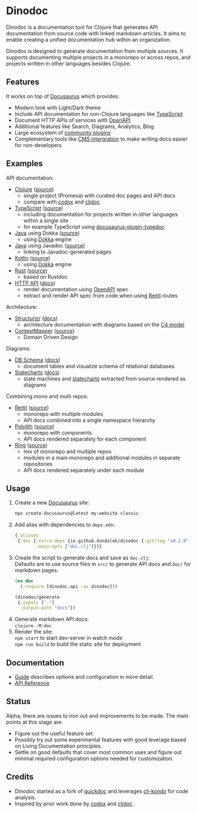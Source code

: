 # Dinodoc

Dinodoc is a documentation tool for Clojure that generates API documentation from source code with linked markdown articles.
It aims to enable creating a unified documentation hub within an organization.

Dinodoc is designed to generate documentation from multiple sources.
It supports documenting multiple projects in a monorepo or across repos,
and projects written in other languages besides Clojure.

## Features

It works on top of [Docusaurus](https://docusaurus.io/) which provides:

- Modern look with Light/Dark theme
- Include API documentation for non-Clojure languages like [TypeScript](https://github.com/tgreyuk/typedoc-plugin-markdown/tree/master/packages/docusaurus-plugin-typedoc)
- Document HTTP APIs of services with [OpenAPI](https://github.com/rohit-gohri/redocusaurus)
- Additional features like Search, Diagrams, Analytics, Blog
- Large ecosystem of [community plugins](https://docusaurus.io/community/resources)
- Complementary tools like [CMS intergration](https://github.com/tinacms/tinasaurus) to make writing docs easier for non-developers

## Examples

API documentation:

- [Clojure](https://dinodoc.pages.dev/examples/promesa/) ([source](https://github.com/dundalek/dinodoc/blob/main/examples/promesa/doc.clj))
  - single project (Promesa) with curated doc pages and API docs
  - compare with [codox](https://funcool.github.io/promesa/latest/) and [cljdoc](https://cljdoc.org/d/funcool/promesa/11.0.678/)
- [TypeScript](https://dinodoc.pages.dev/examples/ts/) ([source](https://github.com/dundalek/dinodoc/tree/main/examples/ts))
  - including documentation for projects written in other languages within a single site
  - for example TypeScript using [docusaurus-plugin-typedoc](https://github.com/tgreyuk/typedoc-plugin-markdown/tree/master/packages/docusaurus-plugin-typedoc)
- [Java](https://dinodoc.pages.dev/examples/java/) using Dokka ([source](https://github.com/dundalek/dinodoc/tree/main/examples/java))
  - using [Dokka](https://dinodoc.pages.dev/docs/dokka/) engine
- [Java](https://dinodoc.pages.dev/examples/javadoc/) using Javadoc ([source](https://github.com/dundalek/dinodoc/tree/main/examples/javadoc))
  - linking to Javadoc-generated pages
- [Kotlin](https://dinodoc.pages.dev/examples/kotlin/) ([source](https://github.com/dundalek/dinodoc/tree/main/examples/kotlin))
  - using [Dokka](https://dinodoc.pages.dev/docs/dokka/) engine
- [Rust](https://dinodoc.pages.dev/examples/rust/) ([source](https://github.com/dundalek/dinodoc/tree/main/examples/rust))
  - based on Rustdoc
- [HTTP API](https://dinodoc.pages.dev/examples/openapi/petstore/add-pet) ([docs](https://dinodoc.pages.dev/docs/openapi/))
  - render documentation using [OpenAPI](https://www.openapis.org/) spec
  - extract and render API spec from code when using [Reitit](https://github.com/metosin/reitit) routes

Architecture:
- [Structurizr](https://dinodoc.pages.dev/examples/structurizr/Big%20Bank%20plc-0/) ([docs](https://dinodoc.pages.dev/docs/structurizr/))
  - architecture documentation with diagrams based on the [C4 model](https://c4model.com/)
- [ContextMapper](https://dinodoc.pages.dev/examples/contextmapper/) ([source](https://github.com/dundalek/dinodoc/tree/main/examples/contextmapper))
  - Domain Driven Design

Diagrams:

- [DB Schema](https://dinodoc.pages.dev/examples/dbschema/chinook/) ([docs](https://dinodoc.pages.dev/docs/dbschema/))
  - document tables and visualize schema of relational databases
- [Statecharts](https://dinodoc.pages.dev/examples/statecharts/) ([docs](https://dinodoc.pages.dev/docs/statecharts/))
  - state machines and [statecharts](https://statecharts.dev/) extracted from source rendered as diagrams

Combining mono and multi repos:

- [Reitit](https://dinodoc.pages.dev/examples/reitit/) ([source](https://github.com/dundalek/dinodoc/blob/main/examples/reitit/doc.clj))
  - monorepo with multiple modules
  - API docs combined into a single namespace hierarchy
- [Polylith](https://dinodoc.pages.dev/examples/polylith/) ([source](https://github.com/dundalek/dinodoc/blob/main/examples/polylith/doc.clj))
   - monorepo with components
   - API docs rendered separately for each component
- [Ring](https://dinodoc.pages.dev/examples/ring/) ([source](https://github.com/dundalek/dinodoc/blob/main/examples/ring/doc.clj))
  - mix of monorepo and multiple repos
  - modules in a main monorepo and additional modules in separate repositories
  - API docs rendered separately under each module

## Usage

1. Create a new [Docusaurus](https://docusaurus.io/docs) site:  
   ```sh
   npx create-docusaurus@latest my-website classic
   ```
2. Add alias with dependencies to `deps.edn`:
   ```clojure
   {:aliases
    {:doc {:extra-deps {io.github.dundalek/dinodoc {:git/tag "v0.2.0" :git/sha "505a4e9"}
           :main-opts ["doc.clj"]}}}
   ```
3. Create the script to generate docs and save as `doc.clj`:  
   Defaults are to use source files in `src/` to generate API docs and `doc/` for markdown pages.
   ```clojure
   (ns doc
     (:require [dinodoc.api :as dinodoc]))

   (dinodoc/generate
    {:inputs ["."]
     :output-path "docs"})
   ```
4. Generate markdown API docs:  
   `clojure -M:doc`
5. Render the site:  
   `npm start` to start dev-server in watch mode  
   `npm run build` to build the static site for deployment

## Documentation

- [Guide](https://dinodoc.pages.dev/docs/guide) describes options and configuration in more detail.
- [API Reference](https://dinodoc.pages.dev/docs/api/dinodoc/api/)

## Status

Alpha, there are issues to iron out and improvements to be made.
The main points at this stage are:

- Figure out the useful feature set.
- Possibly try out some experimental features with good leverage based on Living Documentation principles.
- Settle on good defaults that cover most common uses and figure out minimal required configuration options needed for customization.

## Credits

- Dinodoc started as a fork of [quickdoc](https://github.com/borkdude/quickdoc) and leverages [clj-kondo](https://github.com/clj-kondo/clj-kondo) for code analysis.
- Inspired by prior work done by [codox](https://github.com/weavejester/codox) and [cljdoc](https://github.com/cljdoc/cljdoc).
